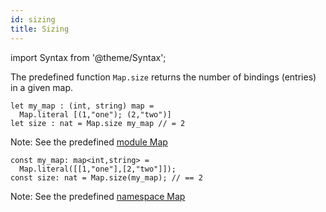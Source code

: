 ```yaml
---
id: sizing
title: Sizing
---
```


import Syntax from '@theme/Syntax';

The predefined function `Map.size` returns the number of bindings
(entries) in a given map.

<Syntax syntax="cameligo">

```cameligo group=map_size
let my_map : (int, string) map =
  Map.literal [(1,"one"); (2,"two")]
let size : nat = Map.size my_map // = 2
```
Note: See the predefined
[module Map](../reference/map-reference)

</Syntax>

<Syntax syntax="jsligo">

```jsligo group=map_size
const my_map: map<int,string> =
  Map.literal([[1,"one"],[2,"two"]]);
const size: nat = Map.size(my_map); // == 2
```

Note: See the predefined
[namespace Map](../reference/map-reference)

</Syntax>
